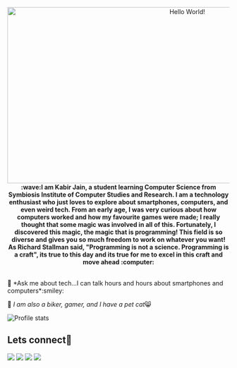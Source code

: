<p align = "center">
  <img src = "https://media.giphy.com/media/fedryX7dMGMe6lgqDm/source.gif" alt = "Hello World!" border = "0"/ width = 800  height = 400><br>
  <strong>:wave:I am Kabir Jain, a student learning Computer Science from Symbiosis Institute of Computer Studies and Research. I am a technology enthusiast who just loves to explore about smartphones, computers, and even weird tech. From an early age, I was very curious about how computers worked and how my favourite games were made; I really thought that some magic was involved in all of this. Fortunately, I discovered this magic, the magic that is programming! This field is so diverse and gives you so much freedom to work on whatever you want! As Richard Stallman said, "Programming is not a science. Programming is a craft", its true to this day and its true for me to excel in this craft and move ahead :computer:</strong>
</p><br>
💬 *Ask me about tech...I can talk hours and hours about smartphones and computers*:smiley:

:milky_way: *I am also a biker, gamer, and I have a pet cat*:smile_cat:

<img src = "https://github-readme-stats.vercel.app/api?username=kkkkkabir&count_private=true&show_icons=true&theme=shades-of-purple" alt = "Profile stats">

## Lets connect:busts_in_silhouette:

<a href = "https://www.linkedin.com/in/kabir-jain-328116170/"><img src="https://img.icons8.com/cute-clipart/45/000000/linkedin.png"/></a>
<a href = "https://twitter.com/kkkkabirrrr"><img src="https://img.icons8.com/cotton/45/000000/twitter.png"/></a>
<a href = "https://www.instagram.com/kkkkkabir/"><img src="https://img.icons8.com/color/45/000000/instagram-new.png"/></a>
<a href = "https://www.facebook.com/kabir.jain.92/"><img src="https://img.icons8.com/fluent/48/000000/facebook-new.png"/></a>







